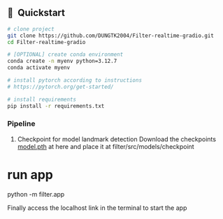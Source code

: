 
## 🚀  Quickstart

```bash
# clone project
git clone https://github.com/DUNGTK2004/Filter-realtime-gradio.git
cd Filter-realtime-gradio

# [OPTIONAL] create conda environment
conda create -n myenv python=3.12.7
conda activate myenv

# install pytorch according to instructions
# https://pytorch.org/get-started/

# install requirements
pip install -r requirements.txt
```

### Pipeline
1. Checkpoint for model landmark detection
Download the checkpoints [model.pth](https://drive.google.com/file/d/1bBLc2_Wz0eb7Fbw9szEL5kr83TKWcQl1/view?usp=sharing) at here and place it at filter/src/models/checkpoint
# run app
python -m filter.app

Finally access the localhost link in the terminal to start the app
